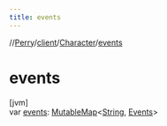 ```yaml
---
title: events
---
```

//[Perry](../../../index.html)/[client](../index.html)/[Character](index.html)/[events](events.html)



# events



[jvm]\
var [events](events.html): [MutableMap](https://kotlinlang.org/api/latest/jvm/stdlib/kotlin.collections/-mutable-map/index.html)<[String](https://kotlinlang.org/api/latest/jvm/stdlib/kotlin/-string/index.html), [Events](../../server.events/-events/index.html)>




